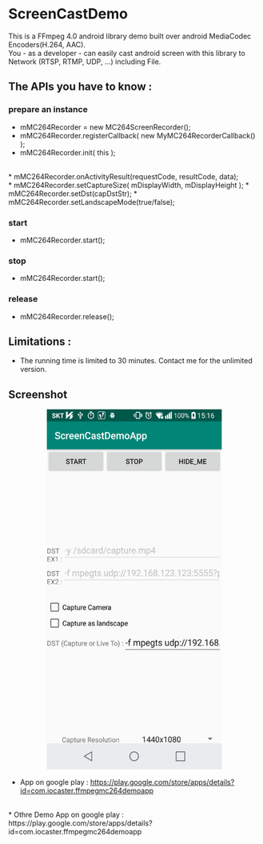 ScreenCastDemo
==============

This is a FFmpeg 4.0 android library demo built over android MediaCodec Encoders(H.264, AAC).<br>
You - as a developer - can easily cast android screen with this library to Network (RTSP, RTMP, UDP, ...) including File.

## The APIs you have to know : 

### prepare an instance
* mMC264Recorder = new MC264ScreenRecorder();
* mMC264Recorder.registerCallback( new MyMC264RecorderCallback() );
* mMC264Recorder.init( this );
<br>
* mMC264Recorder.onActivityResult(requestCode, resultCode, data);
<br>
* mMC264Recorder.setCaptureSize( mDisplayWidth, mDisplayHeight );
* mMC264Recorder.setDst(capDstStr);
* mMC264Recorder.setLandscapeMode(true/false);

### start
* mMC264Recorder.start();

### stop
* mMC264Recorder.start();

### release
* mMC264Recorder.release();

## Limitations :
* The running time is limited to 30 minutes. Contact me for the unlimited version.



## Screenshot
<p align="center">
  <img src="./ScreenCastDemo-Portrait.png" width="350" height="720">
</p>

* App on google play : https://play.google.com/store/apps/details?id=com.iocaster.ffmpegmc264demoapp
<br>
* Othre Demo App on google play : https://play.google.com/store/apps/details?id=com.iocaster.ffmpegmc264demoapp

<br>
<br>




